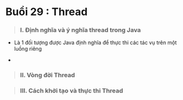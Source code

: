 # Buổi 29 : Thread

> ### I. Định nghĩa và ý nghĩa thread trong Java

- Là 1 đối tượng được Java định nghĩa để thực thi các tác vụ trên một luồng riêng

- 

> ### II. Vòng đời Thread

> ### III. Cách khởi tạo và thực thi Thread



